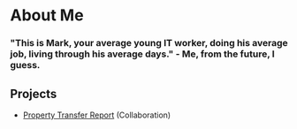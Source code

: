 # About Me
### "This is Mark, your average young IT worker, doing his average job, living through his average days." - Me, from the future, I guess.

## Projects
- [Property Transfer Report](https://github.com/kganallinone/PropertyTransferReport) (Collaboration)
<!--
**MarkMalihan/MarkMalihan** is a ✨ _special_ ✨ repository because its `README.md` (this file) appears on your GitHub profile.

Here are some ideas to get you started:

- 🔭 I’m currently working on ...
- 🌱 I’m currently learning ...
- 👯 I’m looking to collaborate on ...
- 🤔 I’m looking for help with ...
- 💬 Ask me about ...
- 📫 How to reach me: ...
- 😄 Pronouns: ...
- ⚡ Fun fact: ...
-->
